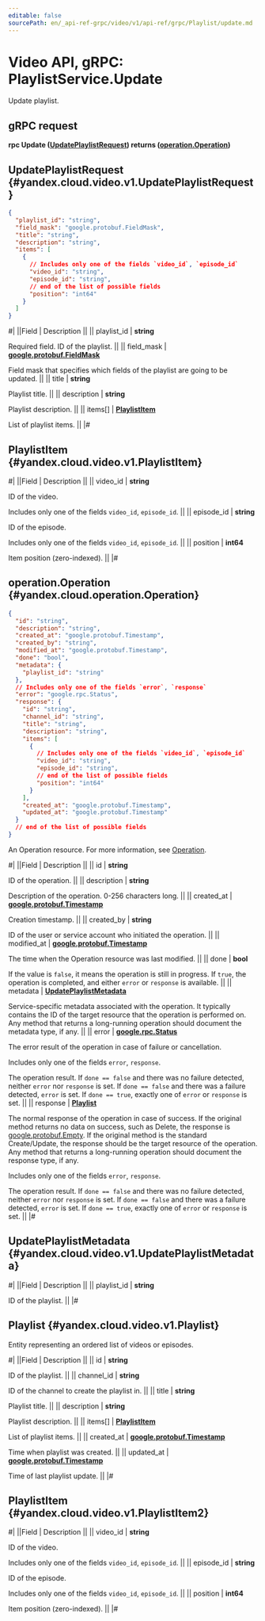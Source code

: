 ```yaml
---
editable: false
sourcePath: en/_api-ref-grpc/video/v1/api-ref/grpc/Playlist/update.md
---
```


# Video API, gRPC: PlaylistService.Update

Update playlist.

## gRPC request

**rpc Update ([UpdatePlaylistRequest](#yandex.cloud.video.v1.UpdatePlaylistRequest)) returns ([operation.Operation](#yandex.cloud.operation.Operation))**

## UpdatePlaylistRequest {#yandex.cloud.video.v1.UpdatePlaylistRequest}

```json
{
  "playlist_id": "string",
  "field_mask": "google.protobuf.FieldMask",
  "title": "string",
  "description": "string",
  "items": [
    {
      // Includes only one of the fields `video_id`, `episode_id`
      "video_id": "string",
      "episode_id": "string",
      // end of the list of possible fields
      "position": "int64"
    }
  ]
}
```

#|
||Field | Description ||
|| playlist_id | **string**

Required field. ID of the playlist. ||
|| field_mask | **[google.protobuf.FieldMask](https://developers.google.com/protocol-buffers/docs/reference/csharp/class/google/protobuf/well-known-types/field-mask)**

Field mask that specifies which fields of the playlist are going to be updated. ||
|| title | **string**

Playlist title. ||
|| description | **string**

Playlist description. ||
|| items[] | **[PlaylistItem](#yandex.cloud.video.v1.PlaylistItem)**

List of playlist items. ||
|#

## PlaylistItem {#yandex.cloud.video.v1.PlaylistItem}

#|
||Field | Description ||
|| video_id | **string**

ID of the video.

Includes only one of the fields `video_id`, `episode_id`. ||
|| episode_id | **string**

ID of the episode.

Includes only one of the fields `video_id`, `episode_id`. ||
|| position | **int64**

Item position (zero-indexed). ||
|#

## operation.Operation {#yandex.cloud.operation.Operation}

```json
{
  "id": "string",
  "description": "string",
  "created_at": "google.protobuf.Timestamp",
  "created_by": "string",
  "modified_at": "google.protobuf.Timestamp",
  "done": "bool",
  "metadata": {
    "playlist_id": "string"
  },
  // Includes only one of the fields `error`, `response`
  "error": "google.rpc.Status",
  "response": {
    "id": "string",
    "channel_id": "string",
    "title": "string",
    "description": "string",
    "items": [
      {
        // Includes only one of the fields `video_id`, `episode_id`
        "video_id": "string",
        "episode_id": "string",
        // end of the list of possible fields
        "position": "int64"
      }
    ],
    "created_at": "google.protobuf.Timestamp",
    "updated_at": "google.protobuf.Timestamp"
  }
  // end of the list of possible fields
}
```

An Operation resource. For more information, see [Operation](/docs/api-design-guide/concepts/operation).

#|
||Field | Description ||
|| id | **string**

ID of the operation. ||
|| description | **string**

Description of the operation. 0-256 characters long. ||
|| created_at | **[google.protobuf.Timestamp](https://developers.google.com/protocol-buffers/docs/reference/google.protobuf#timestamp)**

Creation timestamp. ||
|| created_by | **string**

ID of the user or service account who initiated the operation. ||
|| modified_at | **[google.protobuf.Timestamp](https://developers.google.com/protocol-buffers/docs/reference/google.protobuf#timestamp)**

The time when the Operation resource was last modified. ||
|| done | **bool**

If the value is `false`, it means the operation is still in progress.
If `true`, the operation is completed, and either `error` or `response` is available. ||
|| metadata | **[UpdatePlaylistMetadata](#yandex.cloud.video.v1.UpdatePlaylistMetadata)**

Service-specific metadata associated with the operation.
It typically contains the ID of the target resource that the operation is performed on.
Any method that returns a long-running operation should document the metadata type, if any. ||
|| error | **[google.rpc.Status](https://cloud.google.com/tasks/docs/reference/rpc/google.rpc#status)**

The error result of the operation in case of failure or cancellation.

Includes only one of the fields `error`, `response`.

The operation result.
If `done == false` and there was no failure detected, neither `error` nor `response` is set.
If `done == false` and there was a failure detected, `error` is set.
If `done == true`, exactly one of `error` or `response` is set. ||
|| response | **[Playlist](#yandex.cloud.video.v1.Playlist)**

The normal response of the operation in case of success.
If the original method returns no data on success, such as Delete,
the response is [google.protobuf.Empty](https://developers.google.com/protocol-buffers/docs/reference/google.protobuf#google.protobuf.Empty).
If the original method is the standard Create/Update,
the response should be the target resource of the operation.
Any method that returns a long-running operation should document the response type, if any.

Includes only one of the fields `error`, `response`.

The operation result.
If `done == false` and there was no failure detected, neither `error` nor `response` is set.
If `done == false` and there was a failure detected, `error` is set.
If `done == true`, exactly one of `error` or `response` is set. ||
|#

## UpdatePlaylistMetadata {#yandex.cloud.video.v1.UpdatePlaylistMetadata}

#|
||Field | Description ||
|| playlist_id | **string**

ID of the playlist. ||
|#

## Playlist {#yandex.cloud.video.v1.Playlist}

Entity representing an ordered list of videos or episodes.

#|
||Field | Description ||
|| id | **string**

ID of the playlist. ||
|| channel_id | **string**

ID of the channel to create the playlist in. ||
|| title | **string**

Playlist title. ||
|| description | **string**

Playlist description. ||
|| items[] | **[PlaylistItem](#yandex.cloud.video.v1.PlaylistItem2)**

List of playlist items. ||
|| created_at | **[google.protobuf.Timestamp](https://developers.google.com/protocol-buffers/docs/reference/google.protobuf#timestamp)**

Time when playlist was created. ||
|| updated_at | **[google.protobuf.Timestamp](https://developers.google.com/protocol-buffers/docs/reference/google.protobuf#timestamp)**

Time of last playlist update. ||
|#

## PlaylistItem {#yandex.cloud.video.v1.PlaylistItem2}

#|
||Field | Description ||
|| video_id | **string**

ID of the video.

Includes only one of the fields `video_id`, `episode_id`. ||
|| episode_id | **string**

ID of the episode.

Includes only one of the fields `video_id`, `episode_id`. ||
|| position | **int64**

Item position (zero-indexed). ||
|#